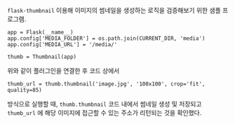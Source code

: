 `flask-thumbnail` 이용해 이미지의 썸네일을 생성하는 로직을 
검증해보기 위한 샘플 프로그램.

```
app = Flask(__name__)
app.config['MEDIA_FOLDER'] = os.path.join(CURRENT_DIR, 'media')
app.config['MEDIA_URL'] = '/media/'

thumb = Thumbnail(app)
```

위와 같이 플러그인을 연결한 후 코드 상에서 

```
thumb_url = thumb.thumbnail('image.jpg', '100x100', crop='fit', quality=85)
```

방식으로 실행할 때, `thumb.thumbnail` 코드 내에서 썸네일 생성 및 저장되고 `thumb_url` 에 해당 이미지에 접근할 수 있는
주소가 리턴되는 것을 확인했다.

